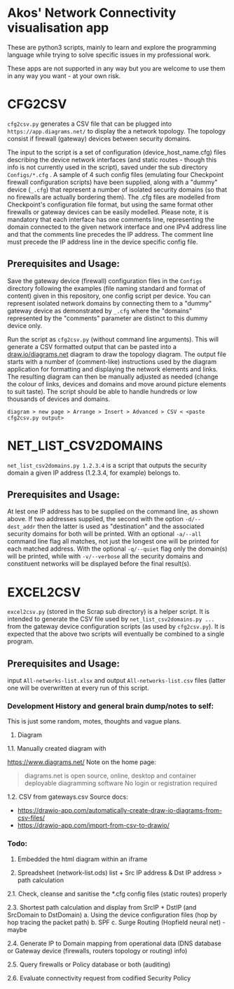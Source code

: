 Akos' Network Connectivity visualisation app
============================================


These are python3 scripts, mainly to learn and explore the programming language while trying to solve specific issues in my professional work.

These apps are not supported in any way but you are welcome to use them in any way you want - at your own risk.

CFG2CSV
=======
`cfg2csv.py` generates a CSV file that can be plugged into `https://app.diagrams.net/` to display the a network topology. The topology consist if firewall (gateway) devices between security domains. 

The input to the script is a set of configuration (device_host_name.cfg) files describing the device network interfaces (and static routes - though this info is not currently used in the script), saved under the sub directory `Configs/*.cfg` . A sample of 4 such config files (emulating four Checkpoint firewall configuration scripts) have been supplied, along with a "dummy" device (`_.cfg`) that represent a number of isolated security domains (so that no firewalls are actually bordering them). The .cfg files are modelled from Checkpoint's configuration file format, but using the same format other firewalls or gateway devices can be easily modelled. Please note, it is mandatory that each interface has one comments line, representing the domain connected to the given network interface and one IPv4 address line and that the comments line precedes the IP address. The comment line must precede the IP address line in the device specific config file.

Prerequisites and Usage:
------------------------
Save the gateway device (firewall) configuration files in the `Configs` directory following the examples (file naming standard and format of content) given in this repository, one config script per device. You can represent isolated network domains by connecting them to a "dummy" gateway device as demonstrated by `_.cfg` where the "domains" represented by the "comments" parameter are distinct to this dummy device only.

Run the script as `cfg2csv.py` (without command line arguments). This will generate a CSV formatted output that can be pasted into a [draw.io/diagrams.net](https://app.diagrams.net/) diagram to draw the topology diagram. The output file starts with a number of (comment-like) instructions used by the diagram application for formatting and displaying the network elements and links. The resulting diagram can then be manually adjusted as needed (change the colour of links, devices and domains and move around picture elements to suit taste). The script should be able to handle hundreds or low thousands of devices and domains.

`diagram > new page > Arrange > Insert > Advanced > CSV < <paste cfg2csv.py output>`

NET_LIST_CSV2DOMAINS
====================

`net_list_csv2domains.py 1.2.3.4` is a script that outputs the security domain a given IP address (1.2.3.4, for example) belongs to.

Prerequisites and Usage:
------------------------
At lest one IP address has to be supplied on the command line, as shown above. If two addresses supplied, the second with the option `-d/--dest_addr` then the latter is used as "destination" and the associated security domains for both will be printed. With an optional `-a/--all` command line flag all matches, not just the longest one will be printed for each matched address. With the optional `-q/--quiet` flag only the domain(s) will be printed, while with `-v/--verbose` all the security domains and constituent networks will be displayed before the final result(s).

EXCEL2CSV
============
`excel2csv.py` (stored in the Scrap sub directory) is a helper script. It is intended to generate the CSV file used by `net_list_csv2domains.py ...` from the gateway device configuration scripts (as used by `cfg2csv.py`). It is expected that the above two scripts will eventually be combined to a single program.

Prerequisites and Usage:
------------------------
input `All-networks-list.xlsx` and output `All-networks-list.csv` files (latter one will be overwritten at every run of this script.


### Development History and general brain dump/notes to self:
This is just some random, motes, thoughts and vague plans.
1. Diagram

1.1. Manually created diagram with

https://www.diagrams.net/ Note on the home page:
>diagrams.net is open source, online, desktop and container deployable diagramming software
>No login or registration required

1.2. CSV from gateways.csv
Source docs:
- https://drawio-app.com/automatically-create-draw-io-diagrams-from-csv-files/
- https://drawio-app.com/import-from-csv-to-drawio/

### Todo:
1. Embedded the html diagram  within an iframe

2. Spreadsheet (network-list.ods) list + Src IP address & Dst IP address > path calculation

2.1. Check, cleanse and sanitise the *.cfg config files (static routes) properly

2.3. Shortest path calculation and display from SrcIP + DstIP (and SrcDomain to DstDomain)
  a. Using the device configuration files (hop by hop tracing the packet path)
  b. SPF
  c. Surge Routing (Hopfield neural net) - maybe

2.4. Generate IP to Domain mapping from operational data (DNS database or Gateway device (firewalls, routers topology or routing) info)

2.5. Query firewalls or Policy database or both (auditing)

2.6. Evaluate connectivity request from codified Security Policy

